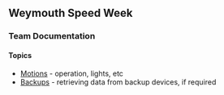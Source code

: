 ## Weymouth Speed Week

### Team Documentation

#### Topics

- [Motions](motions.md) - operation, lights, etc
- [Backups](backups.md) - retrieving data from backup devices, if required
